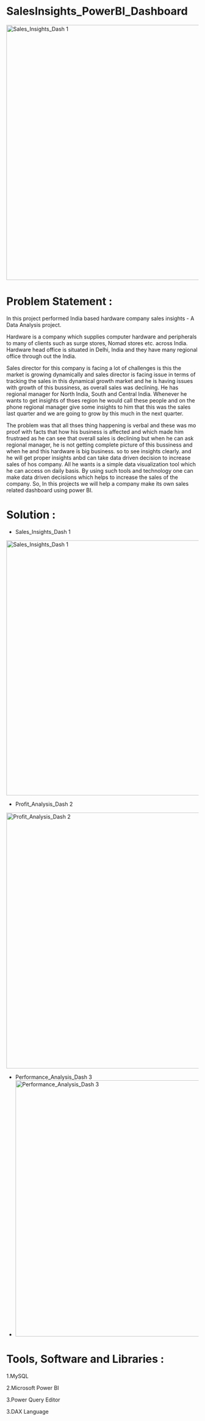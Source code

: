 # SalesInsights_PowerBI_Dashboard


<img width="668" alt="Sales_Insights_Dash 1" src="https://github.com/RaviGoyani99/SalesInsights_PowerBI_Dashboard/assets/71126547/b294ecea-c386-4900-9d06-ecf39ff6d05a">

# Problem Statement :
In this project performed India based hardware company sales insights - A Data Analysis project.

 Hardware is a company which supplies computer hardware and peripherals to many of clients such as surge stores, Nomad stores etc. across India.  Hardware head office is situated in Delhi, India and they have many regional office through out the India.

Sales director for this company is facing a lot of challenges is this the market is growing dynamically and sales director is facing issue in terms of tracking the sales in this dynamical growth market and he is having issues with growth of this bussiness, as overall sales was declining. He has regional manager for North India, South and Central India. Whenever he wants to get insights of thses region he would call these people and on the phone regional manager give some insights to him that this was the sales last quarter and we are going to grow by this much in the next quarter.

The problem was that all thses thing happening is verbal and these was mo proof with facts that how his business is affected and which made him frustraed as he can see that overall sales is declining but when he can ask regional manager, he is not getting complete picture of this bussiness and when he and this  hardware is big business. so to see insights clearly. and he will get proper insights anbd can take data driven decision to increase sales of hos company. All he wants is a simple data visualization tool which he can access on daily basis. By using such tools and technology one can make data driven decisiions which helps to increase the sales of the company. So, In this projects we will help a company make its own sales related dashboard using power BI.

# Solution :
- Sales_Insights_Dash 1
<img width="668" alt="Sales_Insights_Dash 1" src="https://github.com/RaviGoyani99/SalesInsights_PowerBI_Dashboard/assets/71126547/925c280d-0fac-43cc-a25b-bc6d49482bf6">

- Profit_Analysis_Dash 2
<img width="670" alt="Profit_Analysis_Dash 2" src="https://github.com/RaviGoyani99/SalesInsights_PowerBI_Dashboard/assets/71126547/91479d7c-0894-4943-ac2a-466f78d9e906">

- Performance_Analysis_Dash 3
- <img width="671" alt="Performance_Analysis_Dash 3" src="https://github.com/RaviGoyani99/SalesInsights_PowerBI_Dashboard/assets/71126547/4a4149a0-4e31-4d94-bf87-fef14d628b6b">


# Tools, Software and Libraries :
1.MySQL

2.Microsoft Power BI

3.Power Query Editor

3.DAX Language
